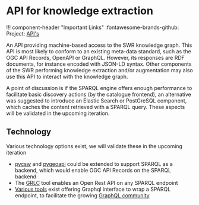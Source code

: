 # API for knowledge extraction

!!! component-header "Important Links"
    :fontawesome-brands-github: Project: [API's](https://github.com/orgs/soilwise-he/projects/9)

An API providing machine-based access to the SWR knowledge graph. This API is most likely to conform to an existing meta-data standard, such as the OGC API Records, OpenAPI or GraphQL. However, its responses are RDF documents, for instance encoded with JSON-LD syntax. Other components of the SWR performing knowledge extraction and/or augmentation may also use this API to interact with the knowledge graph.

A point of discussion is if the SPARQL engine offers enough performance to facilitate basic discovery actions (by the catalogue frontend), an alternative was suggested to introduce an Elastic Search or PostGreSQL component, which caches the content retrieved with a SPARQL query. These aspects will be validated in the upcoming iteration.

## Technology

Various technology options exist, we will validate these in the upcoming iteration

- [pycsw](https://pycsw.org) and [pygeoapi](https://pygeoapi.org) could be extended to support SPARQL as a backend, which would enable OGC API Records on the SPARQL backend
- The [GRLC](https://grlc.io/) tool enables an Open Rest API on any SPARQL endpoint
- [Various tools](https://github.com/dbcls/grasp) exist offering Graphql interface to wrap a SPARQL endpoint, to facilitate the growing [GraphQL community](https://graphql.com/)
